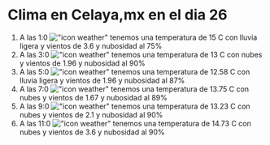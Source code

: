 # Clima en Celaya,mx en el dia 26

1. A las 1:0 !["icon weather"](http://openweathermap.org/img/w/10n.png) tenemos una temperatura de 15 C con lluvia ligera y  vientos de 3.6 y nubosidad al 75%
1. A las 3:0 !["icon weather"](http://openweathermap.org/img/w/04n.png) tenemos una temperatura de 13 C con nubes y  vientos de 1.96 y nubosidad al 90%
1. A las 5:0 !["icon weather"](http://openweathermap.org/img/w/10n.png) tenemos una temperatura de 12.58 C con lluvia ligera y  vientos de 1.96 y nubosidad al 87%
1. A las 7:0 !["icon weather"](http://openweathermap.org/img/w/04n.png) tenemos una temperatura de 13.75 C con nubes y  vientos de 1.67 y nubosidad al 89%
1. A las 9:0 !["icon weather"](http://openweathermap.org/img/w/04d.png) tenemos una temperatura de 13.23 C con nubes y  vientos de 2.1 y nubosidad al 90%
1. A las 11:0 !["icon weather"](http://openweathermap.org/img/w/04d.png) tenemos una temperatura de 14.73 C con nubes y  vientos de 3.6 y nubosidad al 90%
